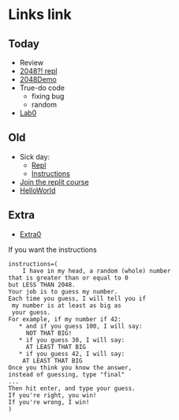 # Links link

## Today
* Review
* [2048?! repl](https://replit.com/team/CS9-Block2-2223/2048) 
* [2048Demo](https://replit.com/@mrDonoghue/demo)
* True-do code
    - fixing bug
    - random
* [Lab0](https://replit.com/team/CS9-Block2-2223/Lab0AreaCalc)
## Old
* Sick day: 
    - [Repl](https://replit.com/team/CS9-Block2-2223/1010)
    - [Instructions](https://docs.google.com/document/d/1YM1BvylVc83LdTTyuVw-0j_n9ECo5_G9Xx8_HshDZOU/edit?usp=sharing)
* [Join the replit course](https://replit.com/teams/join/ybrqajqhsnsjyvjjreekdizbjvjqobrp-CS9-Block2-2223)
* [HelloWorld](https://replit.com/team/CS9-Block2-2223/HelloWorld)

## Extra
* [Extra0](TODO)


If you want the instructions
```
instructions=(
    I have in my head, a random (whole) number
that is greater than or equal to 0
but LESS THAN 2048.
Your job is to guess my number.
Each time you guess, I will tell you if 
 my number is at least as big as
 your guess.
For example, if my number if 42:
   * and if you guess 100, I will say:
     NOT THAT BIG!
   * if you guess 30, I will say:
     AT LEAST THAT BIG
   * if you guess 42, I will say:
    AT LEAST THAT BIG
Once you think you know the answer,
instead of guessing, type "final"
...
Then hit enter, and type your guess.
If you're right, you win!
If you're wrong, I win!
)
```